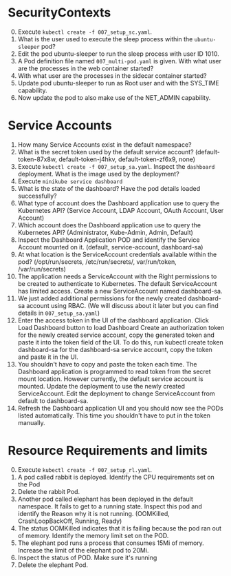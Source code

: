 # SecurityContexts

0. Execute `kubectl create -f 007_setup_sc.yaml`.
1. What is the user used to execute the sleep process within the `ubuntu-sleeper` pod?
2. Edit the pod ubuntu-sleeper to run the sleep process with user ID 1010.
3. A Pod definition file named `007_multi-pod.yaml` is given. With what user are the processes in the web container started?
4. With what user are the processes in the sidecar container started?
5. Update pod ubuntu-sleeper to run as Root user and with the SYS_TIME capability.
6. Now update the pod to also make use of the NET_ADMIN capability.

# Service Accounts

1. How many Service Accounts exist in the default namespace?
2. What is the secret token used by the default service account? (default-token-87x8w, default-token-j4hkv, default-token-zf6x9, none)
3. Execute `kubectl create -f 007_setup_sa.yaml`. Inspect the `dashboard` deployment. What is the image used by the deployment?
4. Execute `minikube service dashboard`
5. What is the state of the dashboard? Have the pod details loaded successfully?
6. What type of account does the Dashboard application use to query the Kubernetes API? (Service Account, LDAP Account, OAuth Account, User Account)
7. Which account does the Dashboard application use to query the Kubernetes API? (Administrator, Kube-Admin, Admin, Default)
8. Inspect the Dashboard Application POD and identify the Service Account mounted on it. (default, service-account, dashboard-sa)
9. At what location is the ServiceAccount credentials available within the pod? (/opt/run/secrets, /etc/run/secrets/, var/run/token, /var/run/secrets)
10. The application needs a ServiceAccount with the Right permissions to be created to authenticate to Kubernetes. The default ServiceAccount has limited access. Create a new ServiceAccount named dashboard-sa.
11. We just added additional permissions for the newly created dashboard-sa account using RBAC. (We will discuss about it later but you can find details in `007_setup_sa.yaml`)
12. Enter the access token in the UI of the dashboard application. Click Load Dashboard button to load Dashboard
    Create an authorization token for the newly created service account, copy the generated token and paste it into the token field of the UI.
    To do this, run kubectl create token dashboard-sa for the dashboard-sa service account, copy the token and paste it in the UI.
13. You shouldn't have to copy and paste the token each time. The Dashboard application is programmed to read token from the secret mount location. However currently, the default service account is mounted. Update the deployment to use the newly created ServiceAccount. Edit the deployment to change ServiceAccount from default to dashboard-sa.
14. Refresh the Dashboard application UI and you should now see the PODs listed automatically.
    This time you shouldn't have to put in the token manually.

# Resource Requirements and limits

0. Execute `kubectl create -f 007_setup_rl.yaml`.
1. A pod called rabbit is deployed. Identify the CPU requirements set on the Pod
2. Delete the rabbit Pod.
3. Another pod called elephant has been deployed in the default namespace. It fails to get to a running state. Inspect this pod and identify the Reason why it is not running.
   (OOMKilled, CrashLoopBackOff, Running, Ready)
4. The status OOMKilled indicates that it is failing because the pod ran out of memory. Identify the memory limit set on the POD.
5. The elephant pod runs a process that consumes 15Mi of memory. Increase the limit of the elephant pod to 20Mi.
6. Inspect the status of POD. Make sure it's running
7. Delete the elephant Pod.